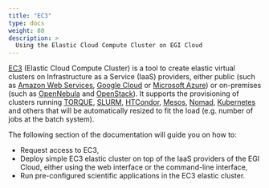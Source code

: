 ```yaml
---
title: "EC3"
type: docs
weight: 80
description: >
  Using the Elastic Cloud Compute Cluster on EGI Cloud
---
```


[EC3](http://servproject.i3m.upv.es/ec3/) (Elastic Cloud Compute Cluster) is a
tool to create elastic virtual clusters on Infrastructure as a Service
(IaaS) providers, either public (such as [Amazon Web Services](https://aws.amazon.com/), 
[Google Cloud](http://cloud.google.com/) or [Microsoft Azure](http://azure.microsoft.com/)) 
or on-premises (such as [OpenNebula](http://www.opennebula.org/) and 
[OpenStack](http://www.openstack.org/)).
It supports the provisioning of clusters running [TORQUE](http://www.adaptivecomputing.com/products/open-source/torque),
[SLURM](http://slurm.schedmd.com/), [HTCondor](https://research.cs.wisc.edu/htcondor/), 
[Mesos](http://mesos.apache.org/), [Nomad](https://www.nomadproject.io/), 
[Kubernetes](https://kubernetes.io/) and others that will be
automatically resized to fit the load (e.g. number of jobs at the batch system).

The following section of the documentation will guide you on how to:

-   Request access to EC3,
-   Deploy simple EC3 elastic cluster on top of the IaaS providers of the EGI Cloud,
    either using the web interface or the command-line interface,
-   Run pre-configured scientific applications in the EC3 elastic cluster.
    
